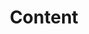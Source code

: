 ---
title: Content
summary: Settings for the schematize module in content front matter
weight: 2
platen:
  menu:
    collapse_section: true
---
